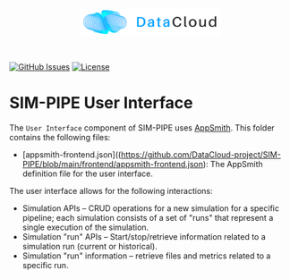 <p align="center"><img width=50% src="https://raw.githubusercontent.com/DataCloud-project/toolbox/master/docs/img/datacloud_logo.png"></p>&nbsp;

[![GitHub Issues](https://img.shields.io/github/issues/DataCloud-project/SIM-PIPE-frontend.svg)](https://github.com/DataCloud-project/SIM-PIPE/issues)
[![License](https://img.shields.io/badge/license-Apache2.0-blue.svg)](https://opensource.org/licenses/Apache-2.0)

# SIM-PIPE User Interface

The `User Interface` component of SIM-PIPE uses [AppSmith](http://appsmith.com). This folder contains the following files:

* [appsmith-frontend.json]((https://github.com/DataCloud-project/SIM-PIPE/blob/main/frontend/appsmith-frontend.json): The AppSmith definition file for the user interface.

The user interface allows for the following interactions:

* Simulation APIs – CRUD operations for a new simulation for a specific pipeline; each simulation consists of a set of "runs" that represent a single execution of the simulation.
*	Simulation "run" APIs – Start/stop/retrieve information related to a simulation run (current or historical).
*	Simulation "run" information – retrieve files and metrics related to a specific run.
